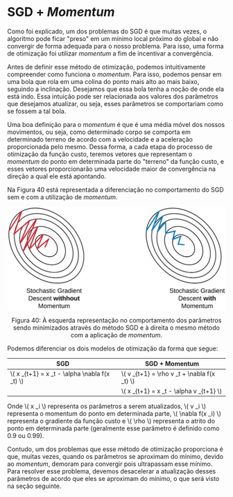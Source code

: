 # SGD + _Momentum_

Como foi explicado, um dos problemas do SGD é que muitas vezes, o algoritmo pode ficar "preso"
em um mínimo local próximo do global e não convergir de forma adequada para o nosso problema.
Para isso, uma forma de otimização foi utilizar _momentum_ a fim de incentivar a convergência.

Antes de definir esse método de otimização, podemos intuitivamente compreender como funciona o
_momentum_. Para isso, podemos pensar em uma bola que rola em uma colina do ponto mais alto ao
mais baixo, seguindo a inclinação. Desejamos que essa bola tenha a noção de onde ela está indo.
Essa intuição pode ser relacionada aos valores dos parâmetros que desejamos atualizar, ou seja, esses
parâmetros se comportariam como se fossem a tal bola.

Uma boa definição para o _momentum_ é que é uma média móvel dos nossos movimentos, ou seja,
como determinado corpo se comporta em determinado terreno de acordo com a velocidade e a
aceleração proporcionada pelo mesmo. Dessa forma, a cada etapa do processo de otimização da
função custo, teremos vetores que representam o _momentum_ do ponto em determinada parte do
"terreno" da função custo, e esses vetores proporcionarão uma velocidade maior de convergência na
direção a qual ele está apontando.

Na Figura 40 está representada a diferenciação no comportamento do SGD sem e com a utilização
de _momentum_.

<p align="center">
  <img src="./img/40.png">
</p>

<p align="center">
Figura 40: À esquerda representação no comportamento dos parâmetros sendo minimizados através do método SGD
e à direita o mesmo método com a aplicação de <i>momentum</i>.
</p>

Podemos diferenciar os dois modelos de otimização da forma que segue:

| SGD                                             | SGD + Momentum                                |
|-------------------------------------------------|-----------------------------------------------|
| \\( x _{t+1} = x _t - \alpha \nabla f(x _t) \\) | \\( v _{t+1} = \rho v _t + \nabla f(x _t) \\) |
|                                                 | \\( x _{t+1} = x _t - \alpha v _{t+1} \\)     |

Onde \\( x _i \\) representa os parâmetros a serem atualizados, \\( v _i \\) representa o momentum do ponto em determinada parte,
\\( \nabla f(x _i) \\) representa o gradiente da função custo e \\( \rho \\) representa o atrito do ponto
em determinada parte (geralmente esse parâmetro é definido como 0.9 ou 0.99).

Contudo, um dos problemas que esse método de otimização proporciona é que, muitas vezes, quando
os parâmetros se aproximam do mínimo, devido ao _momentum_, demoram para convergir pois ultrapassam
esse mínimo. Para resolver esse problema, devemos desacelerar a atualização desses
parâmetros de acordo que eles se aproximam do mínimo, o que será visto na seção seguinte.

